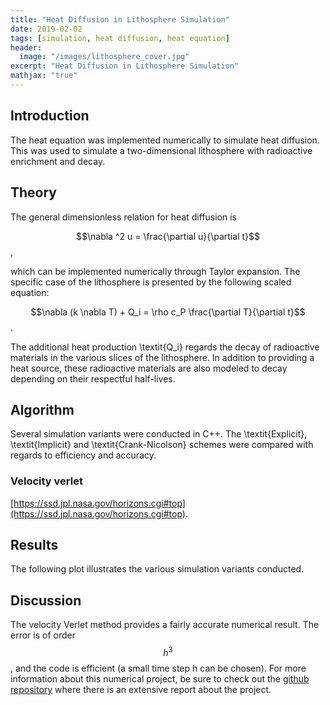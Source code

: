 ```yaml
---
title: "Heat Diffusion in Lithosphere Simulation"
date: 2019-02-02
tags: [simulation, heat diffusion, heat equation]
header:
  image: "/images/lithosphere_cover.jpg"
excerpt: "Heat Diffusion in Lithosphere Simulation"
mathjax: "true"
---
```

## Introduction
The heat equation was implemented numerically to simulate heat diffusion. This was used to simulate a two-dimensional lithosphere with radioactive enrichment and decay. 

## Theory
The general dimensionless relation for heat diffusion is

$$\nabla ^2 u = \frac{\partial u}{\partial t}$$,

which can be implemented numerically through Taylor expansion. The specific case of the lithosphere is presented by the following scaled equation:

$$\nabla (k \nabla T) + Q_i = \rho c_P \frac{\partial T}{\partial t}$$.

The additional heat production \textit{Q_i} regards the decay of radioactive materials in the various slices of the lithosphere. In addition to providing a heat source, these radioactive materials are also modeled to decay depending on their respectful half-lives.
## Algorithm
Several simulation variants were conducted in C++. The \textit{Explicit}, \textit{Implicit} and \textit{Crank-Nicolson} schemes were compared with regards to efficiency and accuracy.
### Velocity verlet
[https://ssd.jpl.nasa.gov/horizons.cgi#top](https://ssd.jpl.nasa.gov/horizons.cgi#top).

## Results
The following plot illustrates the various simulation variants conducted.
<img src="{{ site.url }}{{ site.baseurl }}/images/lithosphere_data.png" alt="">

## Discussion
The velocity Verlet method provides a fairly accurate numerical result. The error is of order $$h^3$$, and the code is efficient (a small time step h can be chosen).
For more information about this numerical project, be sure to check out the [github repository](https://github.com/simehaa/solar-system) where there is an extensive report about the project.
